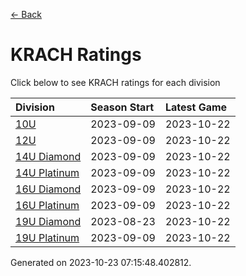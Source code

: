 [<- Back](../readme.md)
# KRACH Ratings
Click below to see KRACH ratings for each division

| Division | Season Start | Latest Game |
| :-- | :-- | :-- |
| [10U](10U-ratings.md) | 2023-09-09 | 2023-10-22 |
| [12U](12U-ratings.md) | 2023-09-09 | 2023-10-22 |
| [14U Diamond](14U-Diamond-ratings.md) | 2023-09-09 | 2023-10-22 |
| [14U Platinum](14U-Platinum-ratings.md) | 2023-09-09 | 2023-10-22 |
| [16U Diamond](16U-Diamond-ratings.md) | 2023-09-09 | 2023-10-22 |
| [16U Platinum](16U-Platinum-ratings.md) | 2023-09-09 | 2023-10-22 |
| [19U Diamond](19U-Diamond-ratings.md) | 2023-08-23 | 2023-10-22 |
| [19U Platinum](19U-Platinum-ratings.md) | 2023-09-09 | 2023-10-22 |

Generated on 2023-10-23 07:15:48.402812.
